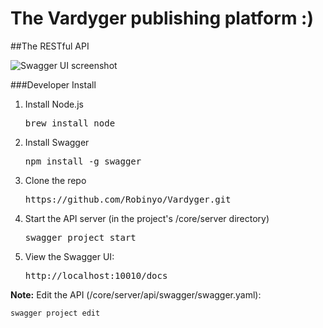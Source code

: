 # The Vardyger publishing platform :)

##The RESTful API

![Swagger UI screenshot](https://github.com/Robinyo/Vardyger/blob/master/content/assets/vardyger-api.png)

###Developer Install

1. Install Node.js

    <pre>brew install node</pre>

2. Install Swagger

    <pre>npm install -g swagger</pre>

3. Clone the repo

    <pre>https://github.com/Robinyo/Vardyger.git</pre>

4. Start the API server (in the project's /core/server directory)

    <pre>swagger project start</pre>

5. View the Swagger UI:

    <pre>http://localhost:10010/docs</pre>

**Note:** Edit the API (/core/server/api/swagger/swagger.yaml):

    swagger project edit